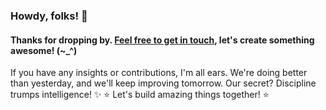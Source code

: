 
###   Howdy, folks! 👋
####    Thanks for dropping by. <a href ="mailto:amicableycot@gmail.com">Feel free to get in touch</a>, let's create something awesome! (~_^)
  If you have any insights or contributions, I'm all ears.
    We're doing better than yesterday, and we'll keep improving tomorrow. Our secret? Discipline trumps intelligence! ✨
    ⭐️ Let's build amazing things together! ⭐️
<!--
- **lewiskirori/lewiskirori** is a ✨ _special_ ✨ repository!
- 🔭 I’m currently working on ...
- 👯 I’m looking to collaborate on ...
- 🤔 I’m looking for help with ...
- 💬 Ask me about ...
- 📫 How to reach me: ...
- 😄 Pronouns: ...
- ⚡ Fun fact: ...
- Avant-garde || forward-looking || progressive || revolutionary || ...
- Allied: in combination || working together with && Skilled craftsmanship allied to advanced technology.
- SOftware ARchitect ASpirant.
- The Future and the Present.
-->                                                     
